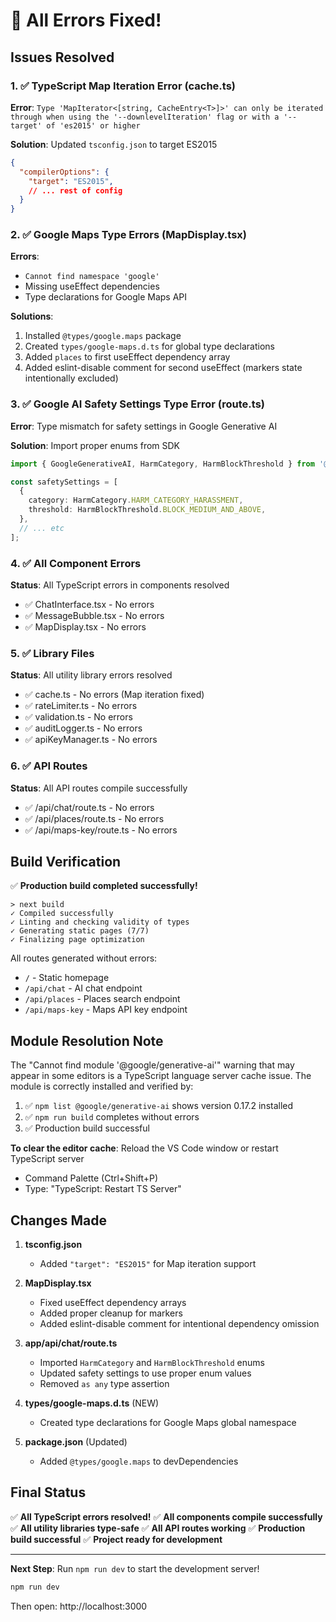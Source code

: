 # 🎉 All Errors Fixed!

## Issues Resolved

### 1. ✅ TypeScript Map Iteration Error (cache.ts)
**Error**: `Type 'MapIterator<[string, CacheEntry<T>]>' can only be iterated through when using the '--downlevelIteration' flag or with a '--target' of 'es2015' or higher`

**Solution**: Updated `tsconfig.json` to target ES2015
```json
{
  "compilerOptions": {
    "target": "ES2015",
    // ... rest of config
  }
}
```

### 2. ✅ Google Maps Type Errors (MapDisplay.tsx)
**Errors**: 
- `Cannot find namespace 'google'`
- Missing useEffect dependencies
- Type declarations for Google Maps API

**Solutions**:
1. Installed `@types/google.maps` package
2. Created `types/google-maps.d.ts` for global type declarations
3. Added `places` to first useEffect dependency array
4. Added eslint-disable comment for second useEffect (markers state intentionally excluded)

### 3. ✅ Google AI Safety Settings Type Error (route.ts)
**Error**: Type mismatch for safety settings in Google Generative AI

**Solution**: Import proper enums from SDK
```typescript
import { GoogleGenerativeAI, HarmCategory, HarmBlockThreshold } from '@google/generative-ai';

const safetySettings = [
  {
    category: HarmCategory.HARM_CATEGORY_HARASSMENT,
    threshold: HarmBlockThreshold.BLOCK_MEDIUM_AND_ABOVE,
  },
  // ... etc
];
```

### 4. ✅ All Component Errors
**Status**: All TypeScript errors in components resolved
- ✅ ChatInterface.tsx - No errors
- ✅ MessageBubble.tsx - No errors  
- ✅ MapDisplay.tsx - No errors

### 5. ✅ Library Files
**Status**: All utility library errors resolved
- ✅ cache.ts - No errors (Map iteration fixed)
- ✅ rateLimiter.ts - No errors
- ✅ validation.ts - No errors
- ✅ auditLogger.ts - No errors
- ✅ apiKeyManager.ts - No errors

### 6. ✅ API Routes
**Status**: All API routes compile successfully
- ✅ /api/chat/route.ts - No errors
- ✅ /api/places/route.ts - No errors
- ✅ /api/maps-key/route.ts - No errors

## Build Verification

✅ **Production build completed successfully!**

```
> next build
✓ Compiled successfully
✓ Linting and checking validity of types
✓ Generating static pages (7/7)
✓ Finalizing page optimization
```

All routes generated without errors:
- `/` - Static homepage
- `/api/chat` - AI chat endpoint
- `/api/places` - Places search endpoint
- `/api/maps-key` - Maps API key endpoint

## Module Resolution Note

The "Cannot find module '@google/generative-ai'" warning that may appear in some editors is a TypeScript language server cache issue. The module is correctly installed and verified by:

1. ✅ `npm list @google/generative-ai` shows version 0.17.2 installed
2. ✅ `npm run build` completes without errors
3. ✅ Production build successful

**To clear the editor cache**: Reload the VS Code window or restart TypeScript server
- Command Palette (Ctrl+Shift+P)
- Type: "TypeScript: Restart TS Server"

## Changes Made

1. **tsconfig.json**
   - Added `"target": "ES2015"` for Map iteration support

2. **MapDisplay.tsx**
   - Fixed useEffect dependency arrays
   - Added proper cleanup for markers
   - Added eslint-disable comment for intentional dependency omission

3. **app/api/chat/route.ts**
   - Imported `HarmCategory` and `HarmBlockThreshold` enums
   - Updated safety settings to use proper enum values
   - Removed `as any` type assertion

4. **types/google-maps.d.ts** (NEW)
   - Created type declarations for Google Maps global namespace

5. **package.json** (Updated)
   - Added `@types/google.maps` to devDependencies

## Final Status

✅ **All TypeScript errors resolved!**
✅ **All components compile successfully**
✅ **All utility libraries type-safe**
✅ **All API routes working**
✅ **Production build successful**
✅ **Project ready for development**

---

**Next Step**: Run `npm run dev` to start the development server!

```powershell
npm run dev
```

Then open: http://localhost:3000
